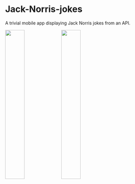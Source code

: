 # Jack-Norris-jokes

A trivial mobile app displaying Jack Norris jokes from an API.

<img src="https://user-images.githubusercontent.com/14147462/66152258-c7171a00-e621-11e9-819a-f3fcc6255c57.png" width="35%" /> <img src="https://user-images.githubusercontent.com/14147462/66152261-c7171a00-e621-11e9-9ba5-46276cdd2f62.png" width="35%" >

